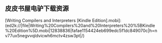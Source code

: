 ## 皮皮书屋电驴下载资源 

[The Way To Go.pdf]: (ed2k://|file|The%20Way%20To%20Go.pdf|5088129|207f5af4def028fd49b6f735db6a4783|h=yvqi5iozflgvckwfqfvxp22kd57iqd2z|/)

[Programming in Go.pdf]: (ed2k://|file|Programming%20in%20Go.pdf|7356484|08710eea05c1f25fded4611e7d178cb7|h=c3ftxvefm6vmkx6demdxdeoret3p3yjg|/)

[The Mikado Method.pdf]: (ed2k://|file|The%20Mikado%20Method.pdf|37582409|cb0233799c31aa10d8d1ab29d1e3637c|h=vs3jsjupn3ntoh2cq3mao4paqbxjzwo7|/)

[Writing GNU Emacs Extensions.pdf]: (ed2k://|file|Writing%20GNU%20Emacs%20Extensions.pdf|713239|32934ce829ac82cd734adf187e26da14|h=wblw3nvwvzlwnigsjmxkt7snk7welbsa|/)

[123 Robotics Experiments for the Evil Genius.pdf]: (ed2k://|file|123%20Robotics%20Experiments%20for%20the%20Evil%20Genius.pdf|42835976|27f8558b1ebd743c982dbcaa2d62f347|h=6zjn5pgzcdonkqd3y43yuamhweixc3px|/)

[修改代码的艺术(完整书签).pdf]: (ed2k://|file|%E4%BF%AE%E6%94%B9%E4%BB%A3%E7%A0%81%E7%9A%84%E8%89%BA%E6%9C%AF%28%E5%AE%8C%E6%95%B4%E4%B9%A6%E7%AD%BE%29.pdf|15528482|27f888b45feba7714cff8e909cfc6a34|h=zscjeoksvavzxfqiwmsiighntv25knxo|/)

[Oracle JRockit_ The Definitive Guide.pdf]: (ed2k://|file|Oracle%20JRockit_%20The%20Definitive%20Guide.pdf|12215174|89eecaa18594f65acfc2955eada8b59f|h=r5d2fsm3j2hapisszmv3fekv2t7235mn|/)

[从Oracle到DB2开发——从容转身(部分).pdf]: (ed2k://|file|%E4%BB%8EOracle%E5%88%B0DB2%E5%BC%80%E5%8F%91%E2%80%94%E2%80%94%E4%BB%8E%E5%AE%B9%E8%BD%AC%E8%BA%AB%28%E9%83%A8%E5%88%86%29.pdf|3323051|aa198aad1b70da2dd2442bcec39d55f3|h=qq3yi2lrpgcbj6qjaizn6n7bep3k7cin|/)

[SDL Game Development.pdf]: (ed2k://|file|SDL%20Game%20Development.pdf|4205136|b2d65767d9d3a2fd0275ab0915b51457|h=vbsuqbruw4zlmve3imzz5rmcaajlgctc|/)

[Service Oriented Architecture with Java.pdf]: (ed2k://|file|Service%20Oriented%20Architecture%20with%20Java.pdf|4594374|011bda77fc77f5b6a17a1fd0e95bc3ca|h=y47bahkko2czp4i3dsjjecdmef4ky2l7|/)

[Agile Software Requirements_ Lean Requirements Practices for Teams, Programs, and the Enterprise.rar]: (ed2k://|file|Agile%20Software%20Requirements_%20Lean%20Requirements%20Practices%20for%20Teams%2C%20Programs%2C%20and%20the%20Enterprise.rar|13672475|630e72e85c3f2ce9f3cfe201bb53eac2|h=booio5pwjk2sajswcz7txz4puktruh6l|/)

[Yii Application Development Cookbook – Second Edition.pdf]: (ed2k://|file|Yii%20Application%20Development%20Cookbook%20%E2%80%93%20Second%20Edition.pdf|3073716|af783331164978ac6bbd2d4e14427446|h=yiqznljkg655ywetwx2zsxka5mztwid2|/)

[An Introduction to Programming in Go.pdf]: (ed2k://|file|An%20Introduction%20to%20Programming%20in%20Go.pdf|2893557|b75b3f33af368c565c3a8c77179e1b4c|h=i2ddqevahbzoxhu5iofig6wspmpp4im5|/)

[Quick Guide to Flash Catalyst.pdf]: (ed2k://|file|Quick%20Guide%20to%20Flash%20Catalyst.pdf|16180520|e9ab444cb487024c1441d3088872b89d|h=gqqc2cel3fpsnwdn5tweeto7p4t7axrn|/)

[Big Data Analytics Beyond Hadoop_ Real-Time Applications with Storm, Spark, and More Hadoop Alternatives.pdf]: (ed2k://|file|Big%20Data%20Analytics%20Beyond%20Hadoop_%20Real-Time%20Applications%20with%20Storm%2C%20Spark%2C%20and%20More%20Hadoop%20Alternatives.pdf|407881|4e60e8875de09aca08578ab7c276107c|h=dwqffuf4ktg75lwbu4osq46277evbnmq|/)

[学习 GNU Emacs, 第2版.pdf]: (ed2k://|file|%E5%AD%A6%E4%B9%A0%20GNU%20Emacs%2C%20%E7%AC%AC2%E7%89%88.pdf|13649800|efc8172b9f7bbd5de63d8d4bd5e3d548|h=k6tynbdkjewtyhkukjsx4nmg6cagtgkm|/)

[Rails for PHP Developers.pdf]: (ed2k://|file|Rails%20for%20PHP%20Developers.pdf|13424922|2f73b26622d079901a0fa0f7e957e46a|h=3jgjrevkmykehbglb7ki4c5bc2fhq2tr|/)

[The Testing Network.pdf]: (ed2k://|file|The%20Testing%20Network.pdf|11091205|6a47428e179128fb64a83bfa952266ee|h=zjksoshemabjv7folodouxhenyvqvrrn|/)

[A Practical Guide to Trusted Computing.pdf]: (ed2k://|file|A%20Practical%20Guide%20to%20Trusted%20Computing.pdf|2433468|8a2eac0a543291f49edc704c22fec0c9|h=mi2wjz5rnx2yej7npwotdbackucxcuhb|/)

[70-462 Administering Microsoft SQL Server 2012 Databases.pdf]: (ed2k://|file|70-462%20Administering%20Microsoft%20SQL%20Server%202012%20Databases.pdf|16665705|cc60c9b10e091537a2b25c84a7ed4307|h=gpmy76kolvkcreibgmqvjnmyemfkjaek|/)

[Visual C#.NET网络核心编程.pdf]: (ed2k://|file|Visual%20C%23.NET%E7%BD%91%E7%BB%9C%E6%A0%B8%E5%BF%83%E7%BC%96%E7%A8%8B.pdf|20054437|38f8b18ea3b5ae8985ebda632a4da93a|h=4xr3kf7iunym3tft2impyf2fg4w7r3xn|/)

[深入理解Java 7 核心技术与最佳实践.pdf]: (ed2k://|file|%E6%B7%B1%E5%85%A5%E7%90%86%E8%A7%A3Java%207%20%E6%A0%B8%E5%BF%83%E6%8A%80%E6%9C%AF%E4%B8%8E%E6%9C%80%E4%BD%B3%E5%AE%9E%E8%B7%B5.pdf|51314629|f3bcb3285acaf8800b6c234e5c7025f1|h=odo6b6xmm6w5icuhjoqq3s6tdu7mcjb7|/)

[Open Source Systems Security Certification.pdf]: (ed2k://|file|Open%20Source%20Systems%20Security%20Certification.pdf|3084195|f3254afe34970e93f40c03f081a73920|h=p77su5v5xxqkyx44n67b7jyrfijezsss|/)

[iPhone in Action.pdf]: (ed2k://|file|iPhone%20in%20Action.pdf|9040803|f3fb51e644989ca1829a722d474855e2|h=g3olszqtlo2hlnll4d64itqox22smbug|/)

[Linux内核精髓_精通Linux内核必会的75个绝技.pdf]: (ed2k://|file|Linux%E5%86%85%E6%A0%B8%E7%B2%BE%E9%AB%93_%E7%B2%BE%E9%80%9ALinux%E5%86%85%E6%A0%B8%E5%BF%85%E4%BC%9A%E7%9A%8475%E4%B8%AA%E7%BB%9D%E6%8A%80.pdf|42670058|cbb5f554429b3c9f09cfaa253437e291|h=wghkv3zdt7m6l73f3rvq4rftkbud6l2b|/)

[Beginning Arduino Programming.pdf]: (ed2k://|file|Beginning%20Arduino%20Programming.pdf|36652656|bdc2abd891715bd2a1013ea03267aac4|h=vnyweoqez3xndldmjs6cadqfztydcnp2|/)

[The Definitive Guide to Drupal 7.pdf]: (ed2k://|file|The%20Definitive%20Guide%20to%20Drupal%207.pdf|41160331|16bfc40c4ee9e2125cd8ef5747f6c419|h=u4aqe2wxulgjjgdc4hxjyvi2cpxaj5jr|/)

[Starting an iPhone Application Business For Dummies.pdf]: (ed2k://|file|Starting%20an%20iPhone%20Application%20Business%20For%20Dummies.pdf|10776236|d7ce1a335697ef92eb5054d031fee9d0|h=yp3gv6xmvkqcubpscko3buka4njv6djb|/)

[Statistical Machine Translation.pdf]: (ed2k://|file|Statistical%20Machine%20Translation.pdf|5653304|ecb2ad97dcb167c80aff64e2b617a2dd|h=ovhrk6tws4iw6r26af2sn5fdvclpuh3b|/)

[Machine Learning.pdf]: (ed2k://|file|Machine%20Learning.pdf|38797365|9db1041cb8a884e40aedbb5d416857ce|h=y6w4tmb3ffl3ih3unj2trd5xmu74hr7x|/)

[纠错码：原理与方法.pdf]: (ed2k://|file|%E7%BA%A0%E9%94%99%E7%A0%81%EF%BC%9A%E5%8E%9F%E7%90%86%E4%B8%8E%E6%96%B9%E6%B3%95.pdf|23382252|7be0dbdafdb40e8c0ca4d2cd74597c12|h=uprddeegbgzhov3zejwruu4im7vjw247|/)

[Introduction to Software Testing.pdf]: (ed2k://|file|Introduction%20to%20Software%20Testing.pdf|1812463|21bf1ca3d2e667795c5257ce7a9e4e84|h=foocsyexg735qp2knuyo7o235ou3dz5y|/)

[网络扫描技术揭秘.pdf]: (ed2k://|file|%E7%BD%91%E7%BB%9C%E6%89%AB%E6%8F%8F%E6%8A%80%E6%9C%AF%E6%8F%AD%E7%A7%98.pdf|47957828|f26d5cd4e41e02ec44d3fc4c7f26efeb|h=wbnxz34kcuiyl72bh73akmik7dauin3y|/)

[Writing Compilers and Interpreters [Kindle Edition].mobi]: (ed2k://|file|Writing%20Compilers%20and%20Interpreters%20%5BKindle%20Edition%5D.mobi|12838836|fafae1154424eb699edc5f1dc849070c|h=nv77ux5negvvqldvicwh6mctv4zsw3pt|/)

[vbscriptexamples.pdf.pdf]: (ed2k://|file|vbscriptexamples.pdf.pdf|268691|df91cc6e2f18f39b195fcc271f37e9c6|h=kmlz4y7v6wqslc7ews3bkstvz25ammqt|/)

[Django.1.1.Testing.and.Debugging.pdf]: (ed2k://|file|Django.1.1.Testing.and.Debugging.pdf|7601877|c101a608eb8e2eb81418bf81ae732c1c|h=7y3gpygehdpa6iqdlkqyfeoi2itgwvrp|/)

[Core Java, Volume 1_ Fundamentals, 8th Edition.pdf]: (ed2k://|file|Core%20Java%2C%20Volume%201_%20Fundamentals%2C%208th%20Edition.pdf|19428088|8a353b6608f49d5f4edfd6a9df4aca64|h=z7rjufkhidhx2yovs7dz5mbpxqoiboin|/)

[IDA Pro Book, 2nd Edition.pdf]: (ed2k://|file|IDA%20Pro%20Book%2C%202nd%20Edition.pdf|6724384|fada48594e2b60d9f9c136189cf10d85|h=ilurlmiivs6pwu5ujleefjootnu3keps|/)

[游戏脚本高级编程（Game Scripting Mastery中文版) -part1.pdf]: (ed2k://|file|%E6%B8%B8%E6%88%8F%E8%84%9A%E6%9C%AC%E9%AB%98%E7%BA%A7%E7%BC%96%E7%A8%8B%EF%BC%88Game%20Scripting%20Mastery%E4%B8%AD%E6%96%87%E7%89%88%29%20-part1.pdf|50697157|d3b97602516866775c33cf770991cac9|h=l52uzm2rulxdfggwyfo5rnop3imez4go|/)

[MOSS Explained_ An Information Worker’s Deep Dive into Microsoft Office SharePoint Server 2007.pdf]: (ed2k://|file|MOSS%20Explained_%20An%20Information%20Worker%E2%80%99s%20Deep%20Dive%20into%20Microsoft%20Office%20SharePoint%20Server%202007.pdf|10677997|7534c820642f7e9b05a7764e49ec09c7|h=57to4mcwntdupk5tyjqadxlmjrpv5khk|/)

[Wireless Network Design_ Optimization Models and Solution Procedures.pdf]: (ed2k://|file|Wireless%20Network%20Design_%20Optimization%20Models%20and%20Solution%20Procedures.pdf|3253963|6038f9ee635237fbb92f9b4b5485ac68|h=i3k2gu7yibv6b5ngyu3xrr7hvcnm4kob|/)

[REST API Design Rulebook.pdf]: (ed2k://|file|REST%20API%20Design%20Rulebook.pdf|5246865|a113584caf7b9707dd7d78fec9f401fe|h=lkcwr5j7wwsvke2cbajz7j6zp2tuzmeg|/)

[GNU make中文手册.pdf]: (ed2k://|file|GNU%20make%E4%B8%AD%E6%96%87%E6%89%8B%E5%86%8C.pdf|1406382|6c25dc0c1ff929c0e695051602c78e52|h=agv64i4rccrsyqujv6fkr77tfmw7eovu|/)

[C++代码设计与重用.pdf]: (ed2k://|file|C%2B%2B%E4%BB%A3%E7%A0%81%E8%AE%BE%E8%AE%A1%E4%B8%8E%E9%87%8D%E7%94%A8.pdf|7304616|d54aabd1412edf46c87fab625df38753|h=4cysf4ms2zviwjefbeshwqelevhfxlyc|/)

[First Mile Access Networks and Enabling Technologies.chm]: (ed2k://|file|First%20Mile%20Access%20Networks%20and%20Enabling%20Technologies.chm|2330742|4088b22010ea7641106cfabc4247f22a|h=rwuuv3s4457vkhwdhdmucwda3pk7op4d|/)

[Beginning Game Audio Programming.chm]: (ed2k://|file|Beginning%20Game%20Audio%20Programming.chm|7425793|a9751a96c6835dd4164f3251fa82c4d0|h=s3vd4jnhftmke3hft4jstmanoksq6xoe|/)

[Pro Access 2007.pdf]: (ed2k://|file|Pro%20Access%202007.pdf|5055990|80cc72f20c74eda53cb00907a143b6e4|h=kwydxvmr4qkfp4o6lj6chcadnfzbya2l|/)

[Java Performance Tuning (2nd Edition).chm]: (ed2k://|file|Java%20Performance%20Tuning%20%282nd%20Edition%29.chm|1129109|e8ec516e136e83c93c7be1dc4b802a59|h=j7cpjx7zxkizenkcapq3vh7i4cqilzzs|/)

[Principles and Theory for Data Mining and Machine Learning (Springer Series in Statistics).pdf]: (ed2k://|file|Principles%20and%20Theory%20for%20Data%20Mining%20and%20Machine%20Learning%20%28Springer%20Series%20in%20Statistics%29.pdf|13719429|332e4197fb8ce9df6a5ec7541a38ef10|h=tj3mhxvmbdq56biznyh3vg4rccod2xat|/)

[Modern Compiler Implementation in C.zip]: (ed2k://|file|Modern%20Compiler%20Implementation%20in%20C.zip|10781469|78bc4715148fb7f03aa64c5f4a460137|h=qtuoapx56r27zwtqdnbchwuolcoxulhs|/)

[Stl Tutorial & Reference Guide_ C++ Programming With the Standard Template Library.pdf]: (ed2k://|file|Stl%20Tutorial%20%26%20Reference%20Guide_%20C%2B%2B%20Programming%20With%20the%20Standard%20Template%20Library.pdf|4006527|45197e933db5c35944c8eb7e8e1d2eee|h=cojgmfaawn755am5zvlks32rx67udzff|/)

[Camel in Action.pdf]: (ed2k://|file|Camel%20in%20Action.pdf|17843985|398e961739fb7bcfb6ba21ee13c8341e|h=mpbgx6pkviavkjzwjnjcql7rgx2yhukh|/)

[Puppet 2.7 Cookbook_ RAW.pdf]: (ed2k://|file|Puppet%202.7%20Cookbook_%20RAW.pdf|4409876|e2585398a18b2c509839a1fe166770b1|h=oy4w7epnwqnj6tqz5fm6ub7rtrpjj5i2|/)

[Learning Objective-C 2.0_ A Hands-On Guide to Objective-C for Mac and iOS Developers.pdf]: (ed2k://|file|Learning%20Objective-C%202.0_%20A%20Hands-On%20Guide%20to%20Objective-C%20for%20Mac%20and%20iOS%20Developers.pdf|5002693|85c83a824d7d4a0d4269e6ed328612a3|h=u4f2flicwl65u54bhbkbgavs6hkaf5mx|/)

[Disassembling Code_ IDA Pro and SoftICE.chm]: (ed2k://|file|Disassembling%20Code_%20IDA%20Pro%20and%20SoftICE.chm|4325351|b8cbc5a9ab98be3bb2760ecf9a725da3|h=grn5fly6nyziu2ayrts3rmpwsg3ssun6|/)

[Pro ASP.NET MVC Framework.pdf]: (ed2k://|file|Pro%20ASP.NET%20MVC%20Framework.pdf|13732427|4beb749359df7f309aa3f999844aa287|h=my5mn65hkcp25mf5wxpxmake3lrmcov2|/)

[Reverse Engineering Code with IDA Pro.pdf]: (ed2k://|file|Reverse%20Engineering%20Code%20with%20IDA%20Pro.pdf|4145101|728f6b7ea85ff4db9d9780b879015f63|h=vgl6aiwngdqta6tlpe43wypybe7u5pt6|/)

[IDA Pro 权威指南.pdf]: (ed2k://|file|IDA%20Pro%20%E6%9D%83%E5%A8%81%E6%8C%87%E5%8D%97.pdf|42789101|0953a3d24e078167711c33c942fd5ce0|h=zivb7kezacy5bdyqyfixzx5s423kn5sl|/)

[iOS Wow Factor _ UX Design Techniques for iPhone and iPad.pdf]: (ed2k://|file|iOS%20Wow%20Factor%20_%20UX%20Design%20Techniques%20for%20iPhone%20and%20iPad.pdf|3410203|cedc543be4c15a322d903d88459e4b5c|h=5hk2dd6wmtdoe5s4huqa2sih4glvdzix|/)

[Python 标准库.pdf]: (ed2k://|file|Python%20%E6%A0%87%E5%87%86%E5%BA%93.pdf|666807|383ed7dbf326b7062b970e6655fc4ee8|h=lzqt7ag4yek266nrdegznekckay5fvbz|/)

[Professional SharePoint 2007 Development.chm]: (ed2k://|file|Professional%20SharePoint%202007%20Development.chm|27606401|1241da08a8a691b44944fc3785dc6811|h=q6jiitq6pud4f4ibxtkz4qddg4iklzjf|/)

[Design and Modeling for Computer Experiments.pdf]: (ed2k://|file|Design%20and%20Modeling%20for%20Computer%20Experiments.pdf|11203170|762bca11ef49e0f5f270750351e6463f|h=x5ta5wbq7lsappgspxtg4pqt7qc3gcfg|/)

[A Project Guide to UX Design_ For user experience designers in the field or in the making.pdf]: (ed2k://|file|A%20Project%20Guide%20to%20UX%20Design_%20For%20user%20experience%20designers%20in%20the%20field%20or%20in%20the%20making.pdf|5011948|27d1651d35c1da31495a3686d57581ed|h=5jlxlhic6ac4zgfkuxp5pxerx6bncdpc|/)

[Access 2010 Bible.pdf]: (ed2k://|file|Access%202010%20Bible.pdf|34326323|b09b0258a425129f8d1b6031b84805d8|h=qd6sbmfyvvnrvga6tnskbeh5dtaofkxp|/)

[C++ Primer Plus (5th Edition).pdf]: (ed2k://|file|C%2B%2B%20Primer%20Plus%20%285th%20Edition%29.pdf|6746533|5566379860b31f8e6ab8184ecc122d41|h=q56sqf7hcsumes4z4uyi6kz766rcqerx|/)

[Code in the Cloud.pdf]: (ed2k://|file|Code%20in%20the%20Cloud.pdf|6034694|b089cc60821778135d5cd42e220a8f1e|h=apw65aksl64ugkjzkp6hm3fp3wtpxjht|/)

[Designing Components with the C++ STL revised edition.pdf]: (ed2k://|file|Designing%20Components%20with%20the%20C%2B%2B%20STL%20revised%20edition.pdf|1176281|f496e2fd87b5aaa71d07ec7fa127b066|h=zouydfq3gibis34l4ybq7yulh6ogjcry|/)

[The Browser Hacker’s Handbook.pdf]: (ed2k://|file|The%20Browser%20Hacker%E2%80%99s%20Handbook.pdf|12919406|a530a2d5bd82b629a011101a3b3ec8f2|h=opkumjllpm2lenfmmwsy4oca4oqre5vc|/)

[Becoming Agile IN AN IMPERFECT WORLD.pdf]: (ed2k://|file|Becoming%20Agile%20IN%20AN%20IMPERFECT%20WORLD.pdf|16581810|4d2aa98ed64cf944d0ffa1e26a68b227|h=sntyfclfpi4l37hf6nbpholhochnsw56|/)

[Pro Puppet.pdf]: (ed2k://|file|Pro%20Puppet.pdf|7260542|2c80f8186bfdcdad4942778bf5b4f386|h=mb5vp44s6b7tvc7jqomwrefvndbj6f7r|/)

[Managing Infrastructure with Puppet.pdf]: (ed2k://|file|Managing%20Infrastructure%20with%20Puppet.pdf|4901725|f6de8ec13ff149afa2f1f55fa044b80f|h=pa537gmxfc6orgencn33hg5jmx3uzzz6|/)

[Successful Freelancing for Web Designers by smashing magazine.pdf]: (ed2k://|file|Successful%20Freelancing%20for%20Web%20Designers%20by%20smashing%20magazine.pdf|4880082|bb0dce81a288bfaf545c36f3c596de9b|h=t4pkc5tkwvj3weat5cu24r4jhpqachuz|/)

[Performance Analysis of Computer Networks.pdf]: (ed2k://|file|Performance%20Analysis%20of%20Computer%20Networks.pdf|3541496|2dcc0963953570e2b823753c0b07b986|h=2ezvp5psy3oitqlqjkun5ombw35rpoy7|/)

[Ajax Hacks.chm]: (ed2k://|file|Ajax%20Hacks.chm|3007738|f0ea63342005412987f5237174c7fa9e|h=wgwgqrc5mklwkaiqo4gg4g7pcv3wltut|/)

[Interprocess Communications in Linux_ The Nooks and Crannies.chm]: (ed2k://|file|Interprocess%20Communications%20in%20Linux_%20The%20Nooks%20and%20Crannies.chm|2018284|8d7fbe3a5a59125a7d20c9df841c4e5c|h=7yei2aa6whjjnla5euab6plweujmada3|/)

[ASP.NET 2.0 Illustrated.chm]: (ed2k://|file|ASP.NET%202.0%20Illustrated.chm|17719465|3c11d4da61b74a2aaa849dcd564c5ec4|h=gjsqstafody33xnfo7qivevxmzfafpwl|/)

[Microsoft SharePoint 2013_ Planning for Adoption and Governance.pdf]: (ed2k://|file|Microsoft%20SharePoint%202013_%20Planning%20for%20Adoption%20and%20Governance.pdf|10936484|a044b6cab688bef86800038825305384|h=qwcytfqzuxqmkky2zlftwn5m2nptd2c5|/)

[Google Analytics.pdf]: (ed2k://|file|Google%20Analytics.pdf|4536999|3a294c67f0f282c5df81239e36bc8235|h=fi5kjh7acjnbcbxh3hfggnttbtvcjmhq|/)

[Data Structures and Algorithms.pdf]: (ed2k://|file|Data%20Structures%20and%20Algorithms.pdf|4401096|38b91e84039906052e0c95a740bd49a0|h=g5zln5iryybmapaji4cwrmlwtastapjo|/)

[The Linux Command Line_ A Complete Introduction.pdf]: (ed2k://|file|The%20Linux%20Command%20Line_%20A%20Complete%20Introduction.pdf|5963131|81b29814bb42f4ff7cab5dc8cda067f5|h=7duuuj7ofwboermmzswiyvqdx6mgf6o7|/)

